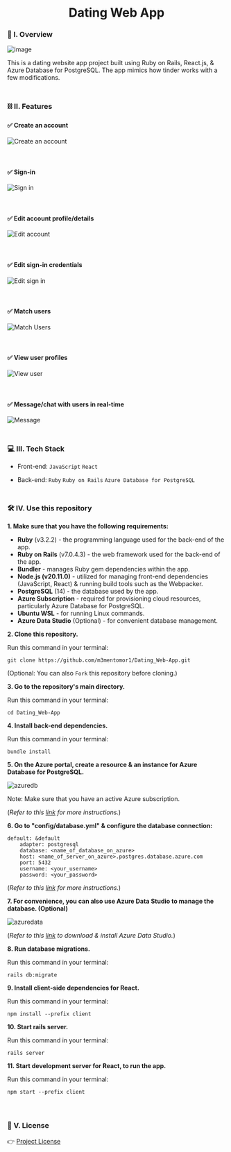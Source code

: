<div align="center">
  <h1>Dating Web App</h1>
</div>

### 🧐 I. Overview
![image](https://github.com/m3mentomor1/Dating_Web-App/assets/95956735/121dad6e-1bfc-436c-9fad-9286b5a11d82)

This is a dating website app project built using Ruby on Rails, React.js, & Azure Database for PostgreSQL. The app mimics how tinder works with a few modifications. 
<br><br>
##

### ⛓️ II. Features

#### ✅ Create an account

![Create an account](https://github.com/m3mentomor1/Dating_Web-App/assets/95956735/d290fdd6-91d0-4a1c-8bc3-e9400ad23852)
<br><br><br>

#### ✅ Sign-in

![Sign in](https://github.com/m3mentomor1/Dating_Web-App/assets/95956735/b891bd9a-ddf9-4aa3-b53b-9734559e773a)
<br><br><br>

#### ✅ Edit account profile/details

![Edit account](https://github.com/m3mentomor1/Dating_Web-App/assets/95956735/b14ed513-4c2d-4e86-b633-8f9f65f45db6)
<br><br><br>

#### ✅ Edit sign-in credentials

![Edit sign in](https://github.com/m3mentomor1/Dating_Web-App/assets/95956735/437b6c05-b99a-46fc-b9ae-095e44667718)
<br><br><br>

#### ✅ Match users

![Match Users](https://github.com/m3mentomor1/Dating_Web-App/assets/95956735/f8c43416-8814-4561-b2e8-7038bd1825a3)
<br><br><br>

#### ✅ View user profiles

![View user](https://github.com/m3mentomor1/Dating_Web-App/assets/95956735/876ad43c-4123-4d5b-af0c-407da59331fe)
<br><br><br>

#### ✅ Message/chat with users in real-time

![Message](https://github.com/m3mentomor1/Dating_Web-App/assets/95956735/9db83ab3-a7cf-4f02-be18-31b6bce43211)
<br><br>
##

### 💻 III. Tech Stack

- Front-end: ``JavaScript`` ``React``

- Back-end: ``Ruby`` ``Ruby on Rails`` ``Azure Database for PostgreSQL``
<br><br>
##

### 🛠️ IV. Use this repository

**1. Make sure that you have the following requirements:**

- **Ruby** (v3.2.2) - the programming language used for the back-end of the app.
- **Ruby on Rails** (v7.0.4.3) - the web framework used for the back-end of the app. 
- **Bundler** - manages Ruby gem dependencies within the app.
- **Node.js (v20.11.0)** - utilized for managing front-end dependencies (JavaScript, React) & running build tools such as the Webpacker.
- **PostgreSQL** (14) - the database used by the app. 
- **Azure Subscription** - required for provisioning cloud resources, particularly Azure Database for PostgreSQL. 
- **Ubuntu WSL** - for running Linux commands.
- **Azure Data Studio** (Optional) - for convenient database management.

**2. Clone this repository.**

   Run this command in your terminal: 
   ```
   git clone https://github.com/m3mentomor1/Dating_Web-App.git
   ```
(Optional: You can also ```Fork``` this repository before cloning.)

**3. Go to the repository's main directory.**

   Run this command in your terminal: 
   ```
   cd Dating_Web-App
   ```

**4. Install back-end dependencies.**

   Run this command in your terminal: 
   ```
   bundle install
   ```

**5. On the Azure portal, create a resource & an instance for Azure Database for PostgreSQL.**

![azuredb](https://github.com/m3mentomor1/Dating_Web-App/assets/95956735/efeca963-5a7b-438c-9fb0-cf7c4ec6d10d)

Note: Make sure that you have an active Azure subscription.

(*Refer to this [link](https://learn.microsoft.com/en-us/azure/postgresql/flexible-server/quickstart-create-server-portal) for more instructions.*)
   
**6. Go to "config/database.yml" & configure the database connection:**

    default: &default
        adapter: postgresql
        database: <name_of_database_on_azure>
        host: <name_of_server_on_azure>.postgres.database.azure.com
        port: 5432
        username: <your_username>
        password: <your_password>
    

(*Refer to this [link](https://learn.microsoft.com/en-us/azure/postgresql/flexible-server/quickstart-create-server-portal#get-the-connection-information) for more instructions.*)

**7. For convenience, you can also use Azure Data Studio to manage the database. (Optional)**

![azuredata](https://github.com/m3mentomor1/Dating_Web-App/assets/95956735/909bbbbe-037e-4bf5-b7d7-b617570e47d3)

(*Refer to this [link](https://learn.microsoft.com/en-us/azure-data-studio/download-azure-data-studio) to download & install Azure Data Studio.*)

**8. Run database migrations.**

   Run this command in your terminal: 
   ```
   rails db:migrate
   ```

**9. Install client-side dependencies for React.**

   Run this command in your terminal: 
   ```
   npm install --prefix client
   ```

**10. Start rails server.**

   Run this command in your terminal: 
   ```
   rails server
   ```

**11. Start development server for React, to run the app.**

   Run this command in your terminal: 
   ```
   npm start --prefix client
   ```
<br>

##

### 📄 V. License

👉 [Project License](https://github.com/m3mentomor1/Dating_Web-App/blob/main/LICENSE)
